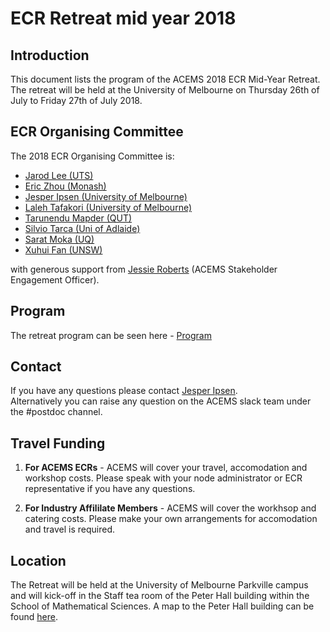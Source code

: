 # ECR Retreat mid year 2018

## Introduction


This document lists the program of the ACEMS 2018 ECR Mid-Year Retreat. The retreat will be held at the University of Melbourne on Thursday 26th of July to Friday 27th of July 2018. 
 
## ECR Organising Committee

The 2018 ECR Organising Committee is: 

* [Jarod Lee (UTS)](https://acems.org.au/our-people/jarod-lee) 
* [Eric Zhou (Monash)](https://acems.org.au/our-people/zongzheng-zhou) 
* [Jesper Ipsen (University of Melbourne)](https://acems.org.au/our-people/jesper-ipsen) 
* [Laleh Tafakori (University of Melbourne)](https://acems.org.au/our-people/laleh-tafakori) 
* [Tarunendu Mapder (QUT)](https://acems.org.au/our-people/tarunendu-mapder)
* [Silvio Tarca (Uni of Adlaide)](https://acems.org.au/our-people/silvio-tarca)
* [Sarat Moka (UQ)](https://acems.org.au/our-people/sarat-babu-moka) 
* [Xuhui Fan (UNSW)](https://acems.org.au/our-people/xuhui-fan) 

with generous support from [Jessie Roberts](https://acems.org.au/our-people/jessie-roberts) (ACEMS Stakeholder Engagement Officer).


## Program
The retreat program can be seen here - [Program](https://github.com/ACEMS/ECR_Retreat_mid_year_2018/blob/master/Program.md)


## Contact

If you have any questions please contact [Jesper Ipsen](https://acems.org.au/our-people/jesper-ipsen).    
Alternatively you can raise any question on the ACEMS slack team under the #postdoc channel. 

## Travel Funding
1. **For ACEMS ECRs** - ACEMS will cover your travel, accomodation and workshop costs. Please speak with your node administrator or ECR representative if you have any questions.    

2. **For Industry Affililate Members** - ACEMS will cover the workhsop and catering costs. Please make your own arrangements for accomodation and travel is required. 

## Location
The Retreat will be held at the University of Melbourne Parkville campus and will kick-off in the Staff tea room of the Peter Hall building within the School of Mathematical Sciences. A map to the Peter Hall building can be found [here](https://maps.unimelb.edu.au/parkville/building/160). 


